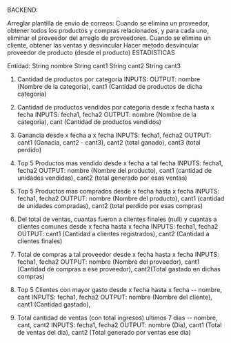 BACKEND:

Arreglar plantilla de envio de correos:
Cuando se elimina un proveedor, obtener todos los productos y compras relacionados, y para cada uno, eliminar el proveedor del arreglo de proveedores.
Cuando se elimina un cliente, obtener las ventas y desvincular
Hacer metodo desvincular proveedor de producto (desde el producto)
ESTADISTICAS

Entidad:
    String nombre
    String cant1
    String cant2
    String cant3


1) Cantidad de productos por categoria
    INPUTS:
    OUTPUT: nombre (Nombre de la categoria), cant1 (Cantidad de productos de dicha categoria)

2) Cantidad de productos vendidos por categoria desde x fecha hasta x fecha
   INPUTS: fecha1, fecha2
   OUTPUT: nombre (Nombre de la categoria), cant (Cantidad de productos vendidos)

3) Ganancia  desde x fecha a x fecha
   INPUTS: fecha1, fecha2
   OUTPUT: cant1 (Ganacia, cant2 - cant3), cant2 (total ganado), cant3 (total perdido)

4) Top 5 Productos mas vendido desde x fecha a tal fecha 
   INPUTS: fecha1, fecha2
   OUTPUT: nombre (Nombre del producto), cant1 (cantidad de unidades vendidas), cant2 (total generado por esas ventas)

5) Top 5 Productos mas comprados desde x fecha hasta x fecha 
   INPUTS: fecha1, fecha2
   OUTPUT: nombre (Nombre del producto), cant1 (cantidad de unidades compradas), cant2 (total perdido por esas compras)

6) Del total de ventas, cuantas fueron a clientes finales (null) y cuantas a clientes comunes desde x fecha hasta x fecha 
   INPUTS: fecha1, fecha2
   OUTPUT: cant1 (Cantidad a clientes registrados), cant2 (Cantidad a clientes finales)

7) Total de compras a tal proveedor desde x fecha hasta x fecha 
   INPUTS: fecha1, fecha2
   OUTPUT: nombre (Nombre del proveedor), cant1 (Cantidad de compras a ese proveedor), cant2(Total gastado en dichas compras)

8) Top 5 Clientes con mayor gasto desde x fecha hasta x fecha -- nombre, cant
   INPUTS: fecha1, fecha2
   OUTPUT: nombre (Nombre del cliente), cant1 (Cantidad gastado),

9) Total  cantidad de ventas (con total ingresos) ultimos 7 dias -- nombre, cant, cant2
   INPUTS: fecha1, fecha2
   OUTPUT: nombre (Dia), cant1 (Total de ventas del dia), cant2 (Total generado por ventas ese dia)

